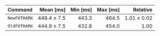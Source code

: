 | Command | Mean [ms] | Min [ms] | Max [ms] | Relative |
|:---|---:|---:|---:|---:|
| `NewFUTHARK` | 449.4 ± 7.5 | 443.3 | 464.5 | 1.01 ± 0.02 |
| `OldFUTHARK` | 444.9 ± 7.5 | 432.8 | 454.0 | 1.00 |
